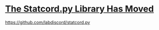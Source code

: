 <h1>
<a href="https://github.com/labdiscord/statcord.py">The Statcord.py Library Has Moved</a>
</h1>
<a href="https://github.com/labdiscord/statcord.py">https://github.com/labdiscord/statcord.py</a>
